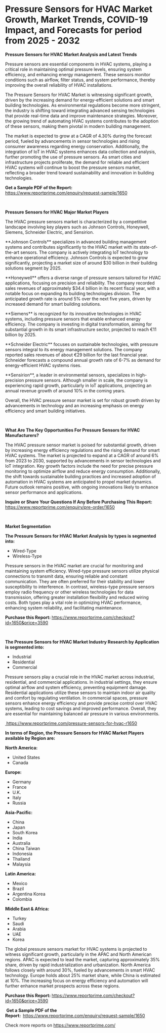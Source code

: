 <p><h1>Pressure Sensors for HVAC Market Growth, Market Trends, COVID-19 Impact, and Forecasts for period from 2025 - 2032</h1></p><p><strong>Pressure Sensors for HVAC Market Analysis and Latest Trends</strong></p>
<p><p>Pressure sensors are essential components in HVAC systems, playing a critical role in maintaining optimal pressure levels, ensuring system efficiency, and enhancing energy management. These sensors monitor conditions such as airflow, filter status, and system performance, thereby improving the overall reliability of HVAC installations.</p><p>The Pressure Sensors for HVAC Market is witnessing significant growth, driven by the increasing demand for energy-efficient solutions and smart building technologies. As environmental regulations become more stringent, the industry is shifting toward integrating advanced sensing technologies that provide real-time data and improve maintenance strategies. Moreover, the growing trend of automating HVAC systems contributes to the adoption of these sensors, making them pivotal in modern building management.</p><p>The market is expected to grow at a CAGR of 4.30% during the forecast period, fueled by advancements in sensor technologies and rising consumer awareness regarding energy conservation. Additionally, the integration of IoT in HVAC systems enhances data collection and analysis, further promoting the use of pressure sensors. As smart cities and infrastructure projects proliferate, the demand for reliable and efficient HVAC systems will continue to boost the pressure sensors market, reflecting a broader trend toward sustainability and innovation in building technologies.</p></p>
<p><strong>Get a Sample PDF of the Report:&nbsp;</strong> <a href="https://www.reportprime.com/enquiry/request-sample/1650?utm_campaign=3027&utm_medium=2&utm_source=Github&utm_content=ia&utm_term=18032025&utm_id=pressure-sensors-for-hvac">https://www.reportprime.com/enquiry/request-sample/1650</a></p>
<p>&nbsp;</p>
<p><strong>Pressure Sensors for HVAC Major Market Players</strong></p>
<p><p>The HVAC pressure sensors market is characterized by a competitive landscape involving key players such as Johnson Controls, Honeywell, Siemens, Schneider Electric, and Sensirion. </p><p>**Johnson Controls** specializes in advanced building management systems and contributes significantly to the HVAC market with its state-of-the-art sensors. The company is actively integrating IoT technology to enhance operational efficiency. Johnson Controls is expected to grow significantly, projecting a market size of around $30 billion in their building solutions segment by 2025.</p><p>**Honeywell** offers a diverse range of pressure sensors tailored for HVAC applications, focusing on precision and reliability. The company recorded sales revenues of approximately $34.4 billion in its recent fiscal year, with a notable focus on expanding its building technologies division. The anticipated growth rate is around 5% over the next five years, driven by increased demand for smart building solutions.</p><p>**Siemens** is recognized for its innovative technologies in HVAC systems, including pressure sensors that enable enhanced energy efficiency. The company is investing in digital transformation, aiming for substantial growth in its smart infrastructure sector, projected to reach €11 billion by 2025.</p><p>**Schneider Electric** focuses on sustainable technologies, with pressure sensors integral to its energy management solutions. The company reported sales revenues of about €29 billion for the last financial year. Schneider forecasts a compound annual growth rate of 6-7% as demand for energy-efficient HVAC systems rises.</p><p>**Sensirion**, a leader in environmental sensors, specializes in high-precision pressure sensors. Although smaller in scale, the company is experiencing rapid growth, particularly in IoT applications, projecting an annual revenue growth of around 10% in the coming years. </p><p>Overall, the HVAC pressure sensor market is set for robust growth driven by advancements in technology and an increasing emphasis on energy efficiency and smart building initiatives.</p></p>
<p>&nbsp;</p>
<p><strong>What Are The Key Opportunities For Pressure Sensors for HVAC Manufacturers?</strong></p>
<p><p>The HVAC pressure sensor market is poised for substantial growth, driven by increasing energy efficiency regulations and the rising demand for smart HVAC systems. The market is projected to expand at a CAGR of around 6% from 2023 to 2030, supported by advancements in sensor technologies and IoT integration. Key growth factors include the need for precise pressure monitoring to optimize airflow and reduce energy consumption. Additionally, the shift towards sustainable building practices and increased adoption of automation in HVAC systems are anticipated to propel market dynamics. Future outlook remains positive, with ongoing innovations likely to enhance sensor performance and applications.</p></p>
<p><strong>Inquire or Share Your Questions If Any Before Purchasing This Report:</strong> <a href="https://www.reportprime.com/enquiry/pre-order/1650?utm_campaign=3027&utm_medium=2&utm_source=Github&utm_content=ia&utm_term=18032025&utm_id=pressure-sensors-for-hvac">https://www.reportprime.com/enquiry/pre-order/1650</a></p>
<p>&nbsp;</p>
<p><strong>Market Segmentation</strong></p>
<p><strong>The Pressure Sensors for HVAC Market Analysis by types is segmented into:</strong></p>
<p><ul><li>Wired-Type</li><li>Wireless-Type</li></ul></p>
<p><p>Pressure sensors in the HVAC market are crucial for monitoring and maintaining system efficiency. Wired-type pressure sensors utilize physical connections to transmit data, ensuring reliable and constant communication. They are often preferred for their stability and lower susceptibility to interference. In contrast, wireless-type pressure sensors employ radio frequency or other wireless technologies for data transmission, offering greater installation flexibility and reduced wiring costs. Both types play a vital role in optimizing HVAC performance, enhancing system reliability, and facilitating maintenance.</p></p>
<p><strong>Purchase this Report:&nbsp;</strong><a href="https://www.reportprime.com/checkout?id=1650&price=3590&utm_campaign=3027&utm_medium=2&utm_source=Github&utm_content=ia&utm_term=18032025&utm_id=pressure-sensors-for-hvac">https://www.reportprime.com/checkout?id=1650&price=3590</a></p>
<p>&nbsp;</p>
<p><strong>The Pressure Sensors for HVAC Market Industry Research by Application is segmented into:</strong></p>
<p><ul><li>Industrial</li><li>Residential</li><li>Commercial</li></ul></p>
<p><p>Pressure sensors play a crucial role in the HVAC market across industrial, residential, and commercial applications. In industrial settings, they ensure optimal airflow and system efficiency, preventing equipment damage. Residential applications utilize these sensors to maintain indoor air quality and comfort by regulating ventilation. In commercial spaces, pressure sensors enhance energy efficiency and provide precise control over HVAC systems, leading to cost savings and improved performance. Overall, they are essential for maintaining balanced air pressure in various environments.</p></p>
<p><a href="https://www.reportprime.com/pressure-sensors-for-hvac-r1650?utm_campaign=3027&utm_medium=2&utm_source=Github&utm_content=ia&utm_term=18032025&utm_id=pressure-sensors-for-hvac">&nbsp;https://www.reportprime.com/pressure-sensors-for-hvac-r1650</a></p>
<p><strong>In terms of Region, the Pressure Sensors for HVAC Market Players available by Region are:</strong></p>
<p>
    <p> <strong> North America: </strong>
        <ul>
            <li>United States</li>
            <li>Canada</li>
        </ul>
        </p> 
    <p> <strong> Europe: </strong>
        <ul>
            <li>Germany</li>
            <li>France</li>
            <li>U.K.</li>
            <li>Italy</li>
            <li>Russia</li>
        </ul>
        </p> 
    <p> <strong> Asia-Pacific: </strong>
        <ul>
            <li>China</li>
            <li>Japan</li>
            <li>South Korea</li>
            <li>India</li>
            <li>Australia</li>
            <li>China Taiwan</li>
            <li>Indonesia</li>
            <li>Thailand</li>
            <li>Malaysia</li>
        </ul>
        </p> 
    <p> <strong> Latin America: </strong>
        <ul>
            <li>Mexico</li>
            <li>Brazil</li>
            <li>Argentina Korea</li>
            <li>Colombia</li>
        </ul>
        </p> 
    <p> <strong> Middle East & Africa: </strong>
        <ul>
            <li>Turkey</li>
            <li>Saudi</li>
            <li>Arabia</li>
            <li>UAE</li>
            <li>Korea</li>
        </ul>
    </p>
    </p>
<p><p>The global pressure sensors market for HVAC systems is projected to witness significant growth, particularly in the APAC and North American regions. APAC is expected to lead the market, capturing approximately 35% share, driven by rapid industrialization and urbanization. North America follows closely with around 30%, fueled by advancements in smart HVAC technology. Europe holds about 25% market share, while China is estimated at 10%. The increasing focus on energy efficiency and automation will further enhance market prospects across these regions.</p></p>
<p><strong>Purchase this Report: </strong><a href="https://www.reportprime.com/checkout?id=1650&price=3590&utm_campaign=3027&utm_medium=2&utm_source=Github&utm_content=ia&utm_term=18032025&utm_id=pressure-sensors-for-hvac">https://www.reportprime.com/checkout?id=1650&price=3590</a></p>
<p>&nbsp;<strong>Get a Sample PDF of the Report:&nbsp;&nbsp;</strong><a href="https://www.reportprime.com/enquiry/request-sample/1650?utm_campaign=3027&utm_medium=2&utm_source=Github&utm_content=ia&utm_term=18032025&utm_id=pressure-sensors-for-hvac">https://www.reportprime.com/enquiry/request-sample/1650</a></p>
<p><strong></strong></p>
<p>Check more reports on <a href="https://www.reportprime.com/?utm_campaign=3027&utm_medium=2&utm_source=Github&utm_content=ia&utm_term=18032025&utm_id=pressure-sensors-for-hvac">https://www.reportprime.com/</a></p>